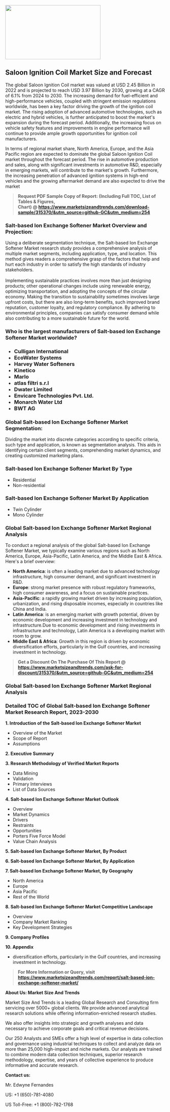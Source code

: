 <p><img class="alignnone size-medium wp-image-20088" src="https://ffe5etoiles.com/wp-content/uploads/2024/12/MST1-300x171.png" alt="" width="300" height="171" /></p><h2>Saloon Ignition Coil Market Size and Forecast</h2><p>The global Saloon Ignition Coil market was valued at USD 2.45 Billion in 2022 and is projected to reach USD 3.97 Billion by 2030, growing at a CAGR of 6.1% from 2024 to 2030. The increasing demand for fuel-efficient and high-performance vehicles, coupled with stringent emission regulations worldwide, has been a key factor driving the growth of the ignition coil market. The rising adoption of advanced automotive technologies, such as electric and hybrid vehicles, is further anticipated to boost the market's expansion during the forecast period. Additionally, the increasing focus on vehicle safety features and improvements in engine performance will continue to provide ample growth opportunities for ignition coil manufacturers. </p><p>In terms of regional market share, North America, Europe, and the Asia Pacific region are expected to dominate the global Saloon Ignition Coil market throughout the forecast period. The rise in automotive production and sales, along with significant investments in automotive R&D, especially in emerging markets, will contribute to the market's growth. Furthermore, the increasing penetration of advanced ignition systems in high-end vehicles and the growing aftermarket demand are also expected to drive the market</p><blockquote id="" class=""><strong>Request PDF Sample Copy of Report: (Including Full TOC, List of Tables &amp; Figures, Chart)&nbsp;@&nbsp;<strong><a href="https://www.marketsizeandtrends.com/download-sample/315370/&utm_source=github-GC&utm_medium=254" target="_blank">https://www.marketsizeandtrends.com/download-sample/315370/&utm_source=github-GC&utm_medium=254</a></strong></strong></blockquote><h3 id="" class="">Salt-based Ion Exchange Softener Market&nbsp;Overview and Projection:</h3><p id="" class="">Using a deliberate segmentation technique, the Salt-based Ion Exchange Softener Market research study provides a comprehensive analysis of multiple market segments, including application, type, and location. This method gives readers a comprehensive grasp of the factors that help and hurt each industry in order to satisfy the high standards of industry stakeholders. <br /> <br />Implementing sustainable practices involves more than just designing products; other operational changes include using renewable energy, optimizing transportation, and adopting the concepts of the circular economy. Making the transition to sustainability sometimes involves large upfront costs, but there are also long-term benefits, such improved brand reputation, customer loyalty, and regulatory compliance. By adhering to environmental principles, companies can satisfy consumer demand while also contributing to a more sustainable future for the world.</p><h3 id="" class="">Who is the largest manufacturers of&nbsp;Salt-based Ion Exchange Softener Market worldwide?</h3><h3 class=""><p><ul><li>Culligan International </li><li> EcoWater Systems </li><li> Harvey Water Softeners </li><li> Kinetico </li><li> Marlo </li><li> atlas filtri s.r.l </li><li> Dwater Limited </li><li> Envicare Technologies Pvt. Ltd. </li><li> Monarch Water Ltd </li><li> BWT AG</li></ul></p></h3><h3 id="" class="">Global&nbsp;Salt-based Ion Exchange Softener Market Segmentation:</h3><p id="" class="">Dividing the market into discrete categories according to specific criteria, such type and application, is known as segmentation analysis. This aids in identifying certain client segments, comprehending market dynamics, and creating customized marketing plans.</p><h3 id="" class="">Salt-based Ion Exchange Softener Market&nbsp;By Type</h3><p><p><ul><li>Residential</li><li> Non-residential</p></li></ul></p></p><h3 id="" class="">Salt-based Ion Exchange Softener Market&nbsp;By Application</h3><p class=""><p><ul><li>Twin Cylinder</li><li> Mono Cylinder</li></ul></p></p><h3 id="" class="">Global Salt-based Ion Exchange Softener Market Regional Analysis</h3><p id="" class="">To conduct a regional analysis of the global Salt-based Ion Exchange Softener Market, we typically examine various regions such as North America, Europe, Asia-Pacific, Latin America, and the Middle East &amp; Africa. Here's a brief overview:</p><ul><li><strong>North America</strong>: is often a leading market due to advanced technology infrastructure, high consumer demand, and significant investment in R&amp;D.</li><li><strong>Europe</strong>: strong market presence with robust regulatory frameworks, high consumer awareness, and a focus on sustainable practices.</li><li><strong>Asia-Pacific</strong>: a rapidly growing market driven by increasing population, urbanization, and rising disposable incomes, especially in countries like China and India.</li><li><strong>Latin America</strong>: is an emerging market with growth potential, driven by economic development and increasing investment in technology and infrastructure.Due to economic development and rising investments in infrastructure and technology, Latin America is a developing market with room to grow.</li><li><strong>Middle East &amp; Africa</strong>: Growth in this region is driven by economic diversification efforts, particularly in the Gulf countries, and increasing investment in technology.</li></ul><blockquote id="" class=""><strong>Get a Discount On The Purchase Of This Report @ <strong><a href="https://www.marketsizeandtrends.com/ask-for-discount/315370/&utm_source=github-GC&utm_medium=254" target="_blank">https://www.marketsizeandtrends.com/ask-for-discount/315370/&utm_source=github-GC&utm_medium=254</a></strong></strong></blockquote><h3 id="" class="">Global Salt-based Ion Exchange Softener Market Regional Analysis</h3><h3 id="" class="">Detailed TOC of Global Salt-based Ion Exchange Softener Market Research Report, 2023-2030</h3><p id="" class=""><strong>1. Introduction of the Salt-based Ion Exchange Softener Market</strong></p><ul><li>Overview of the Market</li><li>Scope of Report</li><li>Assumptions</li></ul><p id="" class=""><strong>2. Executive Summary</strong></p><p id="" class=""><strong>3. Research Methodology of Verified Market Reports</strong></p><ul><li>Data Mining</li><li>Validation</li><li>Primary Interviews</li><li>List of Data Sources</li></ul><p id="" class=""><strong>4. Salt-based Ion Exchange Softener Market Outlook</strong></p><ul><li>Overview</li><li>Market Dynamics</li><li>Drivers</li><li>Restraints</li><li>Opportunities</li><li>Porters Five Force Model</li><li>Value Chain Analysis</li></ul><p id="" class=""><strong>5. Salt-based Ion Exchange Softener Market, By Product</strong></p><p id="" class=""><strong>6. Salt-based Ion Exchange Softener Market, By Application</strong></p><p id="" class=""><strong>7. Salt-based Ion Exchange Softener Market, By Geography</strong></p><ul><li>North America</li><li>Europe</li><li>Asia Pacific</li><li>Rest of the World</li></ul><p id="" class=""><strong>8. Salt-based Ion Exchange Softener Market Competitive Landscape</strong></p><ul><li>Overview</li><li>Company Market Ranking</li><li>Key Development Strategies</li></ul><p id="" class=""><strong>9. Company Profiles</strong></p><p id="" class=""><strong>10. Appendix</strong></p><ul><li>diversification efforts, particularly in the Gulf countries, and increasing investment in technology.</li></ul><blockquote id="" class=""><strong>For More Information or Query, visit <strong><strong><a href="https://www.marketsizeandtrends.com/report/salt-based-ion-exchange-softener-market/" target="_blank">https://www.marketsizeandtrends.com/report/salt-based-ion-exchange-softener-market/</a></strong></strong></strong></blockquote><p id="" class=""><strong>About Us: Market Size And Trends</strong></p><p id="" class="">Market Size And Trends is a leading Global Research and Consulting firm servicing over 5000+ global clients. We provide advanced analytical research solutions while offering information-enriched research studies.</p><p id="" class="">We also offer insights into strategic and growth analyses and data necessary to achieve corporate goals and critical revenue decisions.</p><p id="" class="">Our 250 Analysts and SMEs offer a high level of expertise in data collection and governance using industrial techniques to collect and analyze data on more than 25,000 high-impact and niche markets. Our analysts are trained to combine modern data collection techniques, superior research methodology, expertise, and years of collective experience to produce informative and accurate research.</p><p id="" class=""><strong>Contact us:</strong></p><p id="" class="">Mr. Edwyne Fernandes</p><p id="" class="">US: +1 (650)-781-4080</p><p id="" class="">US Toll-Free: +1 (800)-782-1768</p>
